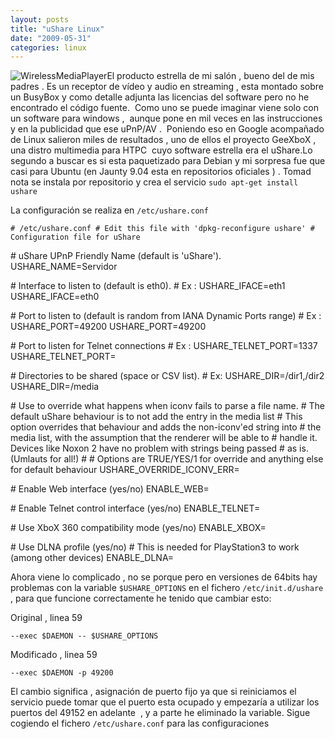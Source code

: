 ```yaml
---
layout: posts
title: "uShare Linux"
date: "2009-05-31"
categories: linux
---
```


![](images/C54WMP_det.jpg "WirelessMediaPlayer")El producto estrella de mi salón , bueno del de mis padres . Es un receptor de vídeo y audio en streaming , esta montado sobre un BusyBox y como detalle adjunta las licencias del software pero no he encontrado el código fuente.  Como uno se puede imaginar viene solo con un software para windows ,  aunque pone en mil veces en las instrucciones y en la publicidad que ese uPnP/AV .  Poniendo eso en Google acompañado de Linux salieron miles de resultados , uno de ellos el proyecto GeeXboX ,  una distro multimedia para HTPC  cuyo software estrella era el uShare.Lo segundo a buscar es si esta paquetizado para Debian y mi sorpresa fue que casi para Ubuntu (en Jaunty 9.04 esta en repositorios oficiales ) . Tomad nota se instala por repositorio y crea el servicio  `sudo apt-get install ushare`

La configuración se realiza en `/etc/ushare.conf`

`# /etc/ushare.conf # Edit this file with 'dpkg-reconfigure ushare' # Configuration file for uShare`

\# uShare UPnP Friendly Name (default is 'uShare'). USHARE\_NAME=Servidor

\# Interface to listen to (default is eth0). # Ex : USHARE\_IFACE=eth1 USHARE\_IFACE=eth0

\# Port to listen to (default is random from IANA Dynamic Ports range) # Ex : USHARE\_PORT=49200 USHARE\_PORT=49200

\# Port to listen for Telnet connections # Ex : USHARE\_TELNET\_PORT=1337 USHARE\_TELNET\_PORT=

\# Directories to be shared (space or CSV list). # Ex: USHARE\_DIR=/dir1,/dir2 USHARE\_DIR=/media

\# Use to override what happens when iconv fails to parse a file name. # The default uShare behaviour is to not add the entry in the media list # This option overrides that behaviour and adds the non-iconv'ed string into # the media list, with the assumption that the renderer will be able to # handle it. Devices like Noxon 2 have no problem with strings being passed # as is. (Umlauts for all!) # # Options are TRUE/YES/1 for override and anything else for default behaviour USHARE\_OVERRIDE\_ICONV\_ERR=

\# Enable Web interface (yes/no) ENABLE\_WEB=

\# Enable Telnet control interface (yes/no) ENABLE\_TELNET=

\# Use XboX 360 compatibility mode (yes/no) ENABLE\_XBOX=

\# Use DLNA profile (yes/no) # This is needed for PlayStation3 to work (among other devices) ENABLE\_DLNA=

Ahora viene lo complicado , no se porque pero en versiones de 64bits hay problemas con la variable `$USHARE_OPTIONS` en el fichero `/etc/init.d/ushare` , para que funcione correctamente he tenido que cambiar esto:

Original , linea 59

`--exec $DAEMON -- $USHARE_OPTIONS`

Modificado , linea 59

`--exec $DAEMON -p 49200`

El cambio significa , asignación de puerto fijo ya que si reiniciamos el servicio puede tomar que el puerto esta ocupado y empezaría a utilizar los puertos del 49152 en adelante  , y a parte he eliminado la variable. Sigue cogiendo el fichero `/etc/ushare.conf` para las configuraciones
